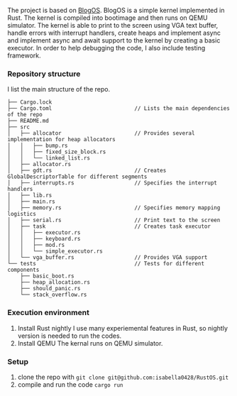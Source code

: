The project is based on [BlogOS](https://github.com/phil-opp/blog_os).
BlogOS is a simple kernel implemented in Rust. The kernel is compiled into bootimage and then runs on QEMU simulator. The kernel is able to print to the screen using VGA text buffer, handle errors with interrupt handlers, create heaps and implement async and implement async and await support to the kernel by creating a basic executor. In order to help debugging the code, I also include testing framework.

### Repository structure
I list the main structure of the repo.
```
├── Cargo.lock
├── Cargo.toml							// Lists the main dependencies of the repo
├── README.md
├── src
│   ├── allocator						// Provides several implementation for heap allocators
│   │   ├── bump.rs						
│   │   ├── fixed_size_block.rs
│   │   └── linked_list.rs
│   ├── allocator.rs
│   ├── gdt.rs							// Creates GlobalDescriptorTable for different segments
│   ├── interrupts.rs					// Specifies the interrupt handlers
│   ├── lib.rs
│   ├── main.rs
│   ├── memory.rs                       // Specifies memory mapping logistics
│   ├── serial.rs						// Print text to the screen
│   ├── task							// Creates task executor
│   │   ├── executor.rs
│   │   ├── keyboard.rs
│   │   ├── mod.rs
│   │   └── simple_executor.rs
│   └── vga_buffer.rs					// Provides VGA support
└── tests								// Tests for different components
    ├── basic_boot.rs
    ├── heap_allocation.rs
    ├── should_panic.rs
    └── stack_overflow.rs
```

### Execution environment
1. Install Rust nightly
I use many experiemental features in Rust, so nightly version is needed to run the codes.
2. Install QEMU
The kernal runs on QEMU simulator.

### Setup
1. clone the repo with `git clone git@github.com:isabella0428/RustOS.git`
2. compile and run the code `cargo run`
